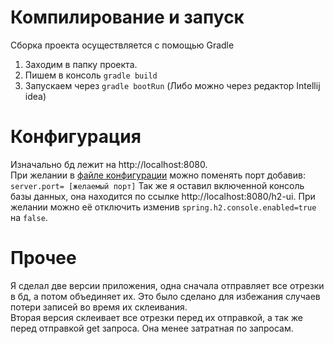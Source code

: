 # Компилирование и запуск 
Сборка проекта осуществляется с помощью Gradle
  1. Заходим в папку проекта.
  2. Пишем в консоль ```gradle build```
  3. Запускаем через ```gradle bootRun```
     (Либо можно через редактор Intellij idea)
# Конфигурация
Изначально бд лежит на http://localhost:8080.<br>
При желании в [файле конфигурации]([https://github.com/user/repo/blob/branch/other_file.md](https://github.com/F0G0/CFT_test/blob/master/src/main/resources/application.properties)https://github.com/F0G0/CFT_test/blob/master/src/main/resources/application.properties) можно поменять порт добавив: ```server.port= [желаемый порт]```
Так же я оставил включенной консоль базы данных, она находится по ссылке http://localhost:8080/h2-ui. При желании можно её отключить изменив ```spring.h2.console.enabled=true``` на ```false```.
# Прочее
Я сделал две версии приложения, одна сначала отправляет все отрезки в бд, а потом объединяет их. Это было сделано для избежания случаев потери записей во время их склеивания.<br>
Вторая версия склеивает все отрезки перед их отправкой, а так же перед отправкой get запроса. Она менее затратная по запросам.
